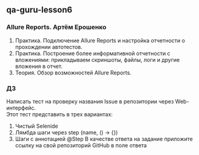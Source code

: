 ## qa-guru-lesson6

### Allure Reports. Артём Ерошенко
1. Практика. Подключение Allure Reports и настройка отчетности о прохождении автотестов.
2. Практика. Построение более информативной отчетности с вложениями: прикладываем скриншоты, файлы, логи и другие вложения в отчет.
3. Теория. Обзор возможностей Allure Reports.

### ДЗ
Написать тест на проверку названия Issue в репозитории через Web-интерфейс.  
Этот тест представить в трех вариантах:
1. Чистый Selenide
2. Лямбда шаги через step (name, () -> {})
3. Шаги с аннотацией @Step
В качестве ответа на задание приложите ссылку на свой репозиторий GitHub в поле ответа